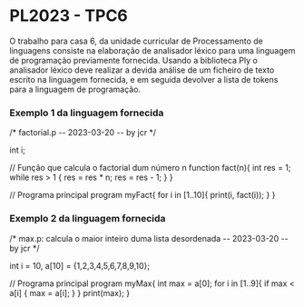 # PL2023 - TPC6

O trabalho para casa 6, da unidade curricular de Processamento de linguagens consiste na elaboração de analisador léxico para uma linguagem de programação previamente fornecida. Usando a biblioteca Ply o analisador léxico deve realizar a devida análise de um ficheiro de texto escrito na linguagem fornecida, e em seguida devolver a lista de tokens para a linguagem de programação.

### Exemplo 1 da linguagem fornecida

/* factorial.p
-- 2023-03-20 
-- by jcr
*/

int i;

// Função que calcula o factorial dum número n
function fact(n){
  int res = 1;
  while res > 1 {
    res = res * n;
    res = res - 1;
  }
}

// Programa principal
program myFact{
  for i in [1..10]{
    print(i, fact(i));
  }
}

### Exemplo 2 da linguagem fornecida

/* max.p: calcula o maior inteiro duma lista desordenada
-- 2023-03-20 
-- by jcr
*/

int i = 10, a[10] = {1,2,3,4,5,6,7,8,9,10};

// Programa principal
program myMax{
  int max = a[0];
  for i in [1..9]{
    if max < a[i] {
      max = a[i];
    }
  }
  print(max);
}